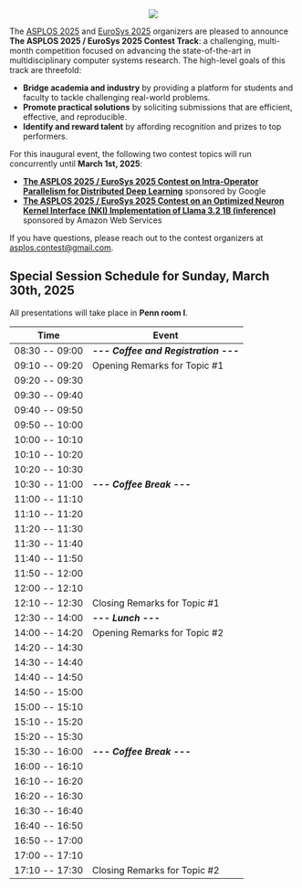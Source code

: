 <p align="center">
<img src="images/asplos-2025-contest-logo.png">
</p>

The [ASPLOS 2025](https://www.asplos-conference.org/asplos2025/) and [EuroSys 2025](https://2025.eurosys.org/) organizers are pleased to announce **The ASPLOS 2025 / EuroSys 2025 Contest Track**:
a challenging, multi-month competition focused on advancing the state-of-the-art in multidisciplinary computer systems research.
The high-level goals of this track are threefold:

 * **Bridge academia and industry** by providing a platform for students and faculty to tackle challenging real-world problems.
 * **Promote practical solutions** by soliciting submissions that are efficient, effective, and reproducible.
 * **Identify and reward talent** by affording recognition and prizes to top performers.

For this inaugural event, the following two contest topics will run concurrently until **March 1st, 2025**:

 * **[The ASPLOS 2025 / EuroSys 2025 Contest on Intra-Operator Parallelism for Distributed Deep Learning](https://github.com/asplos-contest/2025/blob/main/IOPDDL.md)** sponsored by Google
 * **[The ASPLOS 2025 / EuroSys 2025 Contest on an Optimized Neuron Kernel Interface (NKI) Implementation of Llama 3.2 1B (inference)](https://github.com/asplos-contest/2025/blob/main/OPTNKI.md)** sponsored by Amazon Web Services

If you have questions, please reach out to the contest organizers at [asplos.contest@gmail.com](mailto:asplos.contest@gmail.com).

## Special Session Schedule for Sunday, March 30th, 2025

All presentations will take place in **Penn room I**.

<div align="center">

|           Time | Event
| ---------------|--------------------------------------
| 08:30 -- 09:00 | ***--- Coffee and Registration ---***
| 09:10 -- 09:20 | Opening Remarks for Topic #1
| 09:20 -- 09:30 |
| 09:30 -- 09:40 |
| 09:40 -- 09:50 |
| 09:50 -- 10:00 |
| 10:00 -- 10:10 |
| 10:10 -- 10:20 |
| 10:20 -- 10:30 |
| 10:30 -- 11:00 | ***--- Coffee Break ---***
| 11:00 -- 11:10 | 
| 11:10 -- 11:20 |
| 11:20 -- 11:30 |
| 11:30 -- 11:40 |
| 11:40 -- 11:50 |
| 11:50 -- 12:00 |
| 12:00 -- 12:10 |
| 12:10 -- 12:30 | Closing Remarks for Topic #1
| 12:30 -- 14:00 | ***--- Lunch ---***
| 14:00 -- 14:20 | Opening Remarks for Topic #2
| 14:20 -- 14:30 |
| 14:30 -- 14:40 |
| 14:40 -- 14:50 |
| 14:50 -- 15:00 |
| 15:00 -- 15:10 |
| 15:10 -- 15:20 |
| 15:20 -- 15:30 |
| 15:30 -- 16:00 | ***--- Coffee Break ---***
| 16:00 -- 16:10 | 
| 16:10 -- 16:20 |
| 16:20 -- 16:30 |
| 16:30 -- 16:40 |
| 16:40 -- 16:50 |
| 16:50 -- 17:00 |
| 17:00 -- 17:10 |
| 17:10 -- 17:30 | Closing Remarks for Topic #2

</div>
